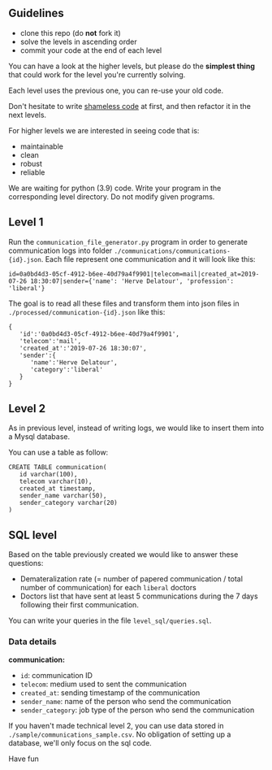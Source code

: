 ## Guidelines

- clone this repo (do **not** fork it)
- solve the levels in ascending order
- commit your code at the end of each level

You can have a look at the higher levels, but please do the **simplest thing** that could work for the level you're currently solving.

Each level uses the previous one, you can re-use your old code.

Don't hesitate to write [shameless code](http://red-badger.com/blog/2014/08/20/i-spent-3-days-with-sandi-metz-heres-what-i-learned/) at first, and then refactor it in the next levels.

For higher levels we are interested in seeing code that is:
- maintainable
- clean
- robust
- reliable

We are waiting for python (3.9) code.
Write your program in the corresponding level directory.
Do not modify given programs.


## Level 1

Run the `communication_file_generator.py` program in order to generate communication logs into folder `./communications/communications-{id}.json`. Each file represent one communication and it will look like this:

`id=0a0bd4d3-05cf-4912-b6ee-40d79a4f9901|telecom=mail|created_at=2019-07-26 18:30:07|sender={'name': 'Herve Delatour', 'profession': 'liberal'}`

The goal is to read all these files and transform them into json files in `./processed/communication-{id}.json` like this: 

```
{
   'id':'0a0bd4d3-05cf-4912-b6ee-40d79a4f9901',
   'telecom':'mail',
   'created_at':'2019-07-26 18:30:07',
   'sender':{
      'name':'Herve Delatour',
      'category':'liberal'
   }
}
```

## Level 2

As in previous level, instead of writing logs, we would like to insert them into a Mysql database.

You can use a table as follow:

```
CREATE TABLE communication(
   id varchar(100),
   telecom varchar(10),
   created_at timestamp,
   sender_name varchar(50),
   sender_category varchar(20)
)
```

## SQL level

Based on the table previously created we would like to answer these questions:
- Demateralization rate (= number of papered communication / total number of communication) for each `liberal` doctors
- Doctors list that have sent at least 5 communications during the 7 days following their first communication.

You can write your queries in the file `level_sql/queries.sql`.

### Data details

**communication:**

- `id`: communication ID
- `telecom`: medium used to sent the communication
- `created_at`: sending timestamp of the communication
- `sender_name`: name of the person who send the communication
- `sender_category`: job type of the person who send the communication

If you haven't made technical level 2, you can use data stored in `./sample/communications_sample.csv`.
No obligation of setting up a database, we'll only focus on the sql code.

Have fun

